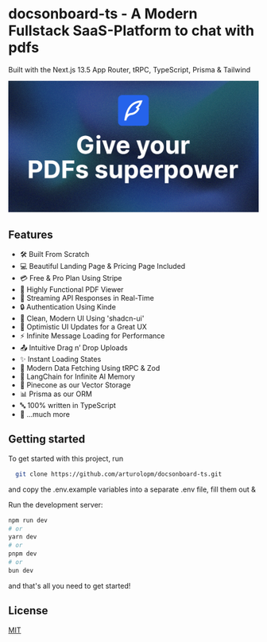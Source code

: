 # docsonboard-ts - A Modern Fullstack SaaS-Platform to chat with pdfs

Built with the Next.js 13.5 App Router, tRPC, TypeScript, Prisma & Tailwind

![Project Image](https://github.com/arturolopm/docsonboard-ts/blob/main/public/thumbnail.png)

## Features

- 🛠️ Built From Scratch
- 💻 Beautiful Landing Page & Pricing Page Included
- 💳 Free & Pro Plan Using Stripe
- 📄 Highly Functional PDF Viewer
- 🔄 Streaming API Responses in Real-Time
- 🔒 Authentication Using Kinde
- 🎨 Clean, Modern UI Using 'shadcn-ui'
- 🚀 Optimistic UI Updates for a Great UX
- ⚡ Infinite Message Loading for Performance
- 📤 Intuitive Drag n’ Drop Uploads
- ✨ Instant Loading States
- 🔧 Modern Data Fetching Using tRPC & Zod
- 🧠 LangChain for Infinite AI Memory
- 🌲 Pinecone as our Vector Storage
- 📊 Prisma as our ORM
- 🔤 100% written in TypeScript
- 🎁 ...much more

## Getting started

To get started with this project, run

```bash
  git clone https://github.com/arturolopm/docsonboard-ts.git
```

and copy the .env.example variables into a separate .env file, fill them out &

Run the development server:

```bash
npm run dev
# or
yarn dev
# or
pnpm dev
# or
bun dev
```

and that's all you need to get started!

## License

[MIT](https://choosealicense.com/licenses/mit/)
